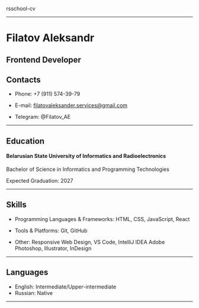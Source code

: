 rsschool-cv

---

# Filatov Aleksandr

## Frontend Developer

## Contacts

* Phone: +7 (911) 574-39-79

* E-mail: filatovaleksander.services@gmail.com

* Telegram: @Filatov_AE

---

## Education

#### Belarusian State University of Informatics and Radioelectronics

Bachelor of Science in Informatics and Programming Technologies

Expected Graduation: 2027

---

## Skills

* Programming Languages & Frameworks: HTML, CSS, JavaScript, React

* Tools & Platforms: Git, GitHub

* Other: Responsive Web Design, VS Code, IntelliJ IDEA
Adobe Photoshop, Illustrator, InDesign

---

## Languages

* English:  Intermediate/Upper-intermediate
* Russian: Native

---
